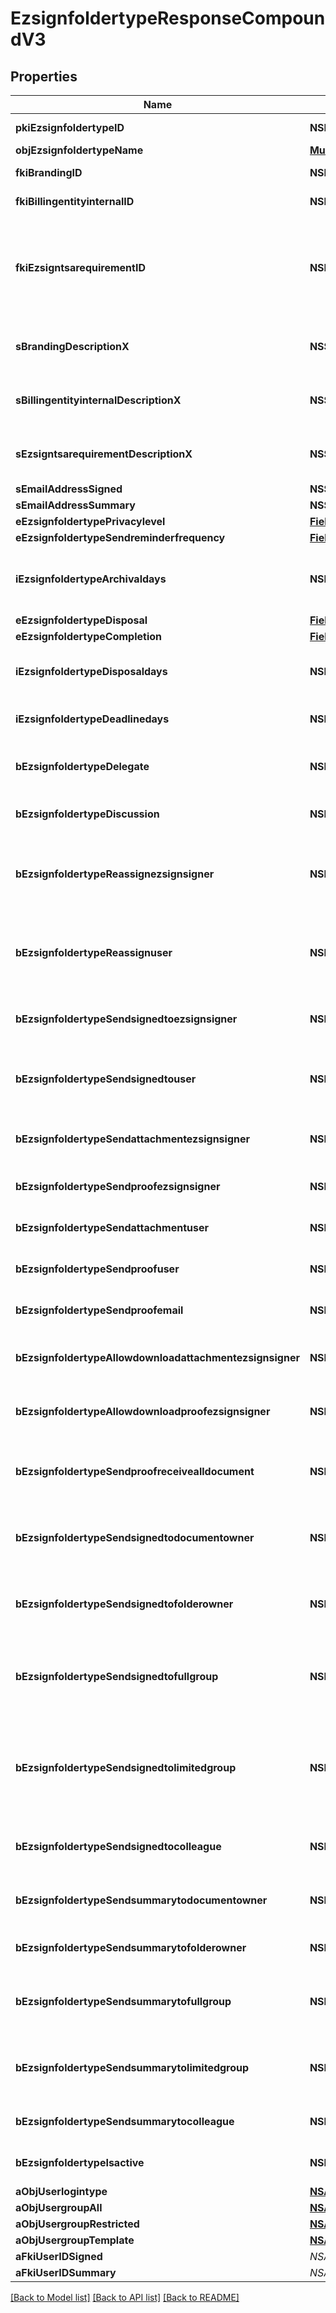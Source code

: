 # EzsignfoldertypeResponseCompoundV3

## Properties
Name | Type | Description | Notes
------------ | ------------- | ------------- | -------------
**pkiEzsignfoldertypeID** | **NSNumber*** | The unique ID of the Ezsignfoldertype. | 
**objEzsignfoldertypeName** | [**MultilingualEzsignfoldertypeName***](MultilingualEzsignfoldertypeName.md) |  | 
**fkiBrandingID** | **NSNumber*** | The unique ID of the Branding | 
**fkiBillingentityinternalID** | **NSNumber*** | The unique ID of the Billingentityinternal. | [optional] 
**fkiEzsigntsarequirementID** | **NSNumber*** | The unique ID of the Ezsigntsarequirement.  Determine if a Time Stamping Authority should add a timestamp on each of the signature. Valid values:  |Value|Description| |-|-| |1|No. TSA Timestamping will requested. This will make all signatures a lot faster since no round-trip to the TSA server will be required. Timestamping will be made using eZsign server&#39;s time.| |2|Best effort. Timestamping from a Time Stamping Authority will be requested but is not mandatory. In the very improbable case it cannot be completed, the timestamping will be made using eZsign server&#39;s time. **Additional fee applies**| |3|Mandatory. Timestamping from a Time Stamping Authority will be requested and is mandatory. In the very improbable case it cannot be completed, the signature will fail and the user will be asked to retry. **Additional fee applies**| | [optional] 
**sBrandingDescriptionX** | **NSString*** | The Description of the Branding in the language of the requester | 
**sBillingentityinternalDescriptionX** | **NSString*** | The description of the Billingentityinternal in the language of the requester | [optional] 
**sEzsigntsarequirementDescriptionX** | **NSString*** | The description of the Ezsigntsarequirement in the language of the requester | [optional] 
**sEmailAddressSigned** | **NSString*** | The email address. | [optional] 
**sEmailAddressSummary** | **NSString*** | The email address. | [optional] 
**eEzsignfoldertypePrivacylevel** | [**FieldEEzsignfoldertypePrivacylevel***](FieldEEzsignfoldertypePrivacylevel.md) |  | 
**eEzsignfoldertypeSendreminderfrequency** | [**FieldEEzsignfoldertypeSendreminderfrequency***](FieldEEzsignfoldertypeSendreminderfrequency.md) |  | [optional] 
**iEzsignfoldertypeArchivaldays** | **NSNumber*** | The number of days before the archival of Ezsignfolders created using this Ezsignfoldertype | 
**eEzsignfoldertypeDisposal** | [**FieldEEzsignfoldertypeDisposal***](FieldEEzsignfoldertypeDisposal.md) |  | 
**eEzsignfoldertypeCompletion** | [**FieldEEzsignfoldertypeCompletion***](FieldEEzsignfoldertypeCompletion.md) |  | 
**iEzsignfoldertypeDisposaldays** | **NSNumber*** | The number of days after the archival before the disposal of the Ezsignfolder | [optional] 
**iEzsignfoldertypeDeadlinedays** | **NSNumber*** | The number of days to get all Ezsignsignatures | 
**bEzsignfoldertypeDelegate** | **NSNumber*** | Wheter if delegation of signature is allowed to another user or not | [optional] 
**bEzsignfoldertypeDiscussion** | **NSNumber*** | Wheter if creating a new Discussion is allowed or not | [optional] 
**bEzsignfoldertypeReassignezsignsigner** | **NSNumber*** | Wheter if Reassignment of signature is allowed by a signatory to another signatory or not | [optional] 
**bEzsignfoldertypeReassignuser** | **NSNumber*** | Wheter if Reassignment of signature is allowed by a user to a signatory or another user or not | [optional] 
**bEzsignfoldertypeSendsignedtoezsignsigner** | **NSNumber*** | Whether we send an email to Ezsignsigner  when document is completed | [optional] 
**bEzsignfoldertypeSendsignedtouser** | **NSNumber*** | Whether we send an email to User who signed when document is completed | [optional] 
**bEzsignfoldertypeSendattachmentezsignsigner** | **NSNumber*** | Whether we send the Ezsigndocument in the email to Ezsignsigner | [optional] 
**bEzsignfoldertypeSendproofezsignsigner** | **NSNumber*** | Whether we send the proof in the email to Ezsignsigner | [optional] 
**bEzsignfoldertypeSendattachmentuser** | **NSNumber*** | Whether we send the Ezsigndocument in the email to User | [optional] 
**bEzsignfoldertypeSendproofuser** | **NSNumber*** | Whether we send the proof in the email to User | [optional] 
**bEzsignfoldertypeSendproofemail** | **NSNumber*** | Whether we send the proof in the email to external recipient | [optional] 
**bEzsignfoldertypeAllowdownloadattachmentezsignsigner** | **NSNumber*** | Whether we allow the Ezsigndocument to be downloaded by an Ezsignsigner | [optional] 
**bEzsignfoldertypeAllowdownloadproofezsignsigner** | **NSNumber*** | Whether we allow the proof to be downloaded by an Ezsignsigner | [optional] 
**bEzsignfoldertypeSendproofreceivealldocument** | **NSNumber*** | Whether we send the proof to user and Ezsignsigner who receive all documents. | [optional] 
**bEzsignfoldertypeSendsignedtodocumentowner** | **NSNumber*** | Whether we send the signed Ezsigndocument to the Ezsigndocument&#39;s owner | 
**bEzsignfoldertypeSendsignedtofolderowner** | **NSNumber*** | Whether we send the signed Ezsigndocument to the Ezsignfolder&#39;s owner | 
**bEzsignfoldertypeSendsignedtofullgroup** | **NSNumber*** | Whether we send the signed Ezsigndocument to the Usergroup that has acces to all Ezsignfolders | [optional] 
**bEzsignfoldertypeSendsignedtolimitedgroup** | **NSNumber*** | THIS FIELD WILL BE DELETED. Whether we send the signed Ezsigndocument to the Usergroup that has acces to only their own Ezsignfolders | [optional] 
**bEzsignfoldertypeSendsignedtocolleague** | **NSNumber*** | Whether we send the signed Ezsigndocument to the colleagues | 
**bEzsignfoldertypeSendsummarytodocumentowner** | **NSNumber*** | Whether we send the summary to the Ezsigndocument&#39;s owner | 
**bEzsignfoldertypeSendsummarytofolderowner** | **NSNumber*** | Whether we send the summary to the Ezsignfolder&#39;s owner | 
**bEzsignfoldertypeSendsummarytofullgroup** | **NSNumber*** | Whether we send the summary to the Usergroup that has acces to all Ezsignfolders | [optional] 
**bEzsignfoldertypeSendsummarytolimitedgroup** | **NSNumber*** | Whether we send the summary to the Usergroup that has acces to only their own Ezsignfolders | [optional] 
**bEzsignfoldertypeSendsummarytocolleague** | **NSNumber*** | Whether we send the summary to the colleagues | 
**bEzsignfoldertypeIsactive** | **NSNumber*** | Whether the Ezsignfoldertype is active or not | 
**aObjUserlogintype** | [**NSArray&lt;UserlogintypeResponse&gt;***](UserlogintypeResponse.md) |  | 
**aObjUsergroupAll** | [**NSArray&lt;UsergroupResponse&gt;***](UsergroupResponse.md) |  | [optional] 
**aObjUsergroupRestricted** | [**NSArray&lt;UsergroupResponse&gt;***](UsergroupResponse.md) |  | [optional] 
**aObjUsergroupTemplate** | [**NSArray&lt;UsergroupResponse&gt;***](UsergroupResponse.md) |  | [optional] 
**aFkiUserIDSigned** | **NSArray&lt;NSNumber*&gt;*** |  | [optional] 
**aFkiUserIDSummary** | **NSArray&lt;NSNumber*&gt;*** |  | [optional] 

[[Back to Model list]](../README.md#documentation-for-models) [[Back to API list]](../README.md#documentation-for-api-endpoints) [[Back to README]](../README.md)



